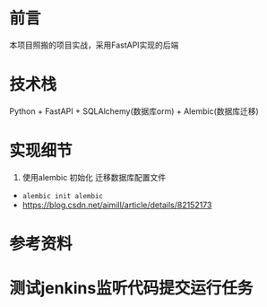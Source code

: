 # 前言
本项目照搬<Hello Flask>的项目实战，采用FastAPI实现的后端
# 技术栈
Python + FastAPI + SQLAlchemy(数据库orm) + Alembic(数据库迁移)

# 实现细节
1. 使用alembic 初始化 迁移数据库配置文件
- `alembic init alembic`
- https://blog.csdn.net/aimill/article/details/82152173
# 参考资料

# 测试jenkins监听代码提交运行任务
